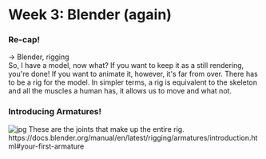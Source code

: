 <h1>Week 3: Blender (again) </h1>

<h3>Re-cap!</h3>

-> Blender, rigging <br>
So, I have a model, now what? If you want to keep it as a still rendering, you're done! If you want to animate it, however, it's far from over. There has to be a rig for the model. In simpler terms, a rig is equivalent to the skeleton and all the muscles a human has, it allows us to move and what not.
<h3>Introducing Armatures!</h3>
<img src="https://docs.blender.org/manual/en/latest/_images/rigging_armatures_introduction_default.png" alt="jpg">
These are the joints that make up the entire rig.
https://docs.blender.org/manual/en/latest/rigging/armatures/introduction.html#your-first-armature
